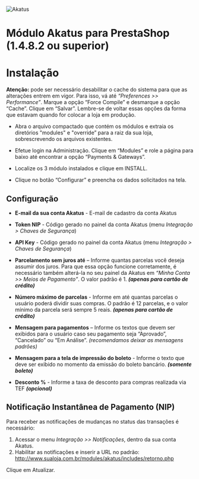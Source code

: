 <p align="left"> 
	<img src="https://site.akatus.com/wp-content/uploads/2012/12/logo.gif" alt="Akatus" title="Akatus"/>
</p>

# Módulo Akatus para PrestaShop (1.4.8.2 ou superior)

# Instalação

__Atenção:__ pode ser necessário desabilitar o cache do sistema para que as alterações entrem em vigor. Para isso, vá até *“Preferences >> Performance”*. Marque a opção “Force Compile” e desmarque a opção “Cache”. Clique em “Salvar”. Lembre-se de voltar essas opções da forma que estavam quando for colocar a loja em produção.

* Abra o arquivo compactado que contém os módulos e extraia os diretórios "modules" e "override” para a raiz da sua loja, sobrescrevendo os arquivos existentes.

* Efetue login na Administração. Clique em “Modules” e role a página para baixo até encontrar a opção “Payments & Gateways”.

* Localize os 3 módulo instalados e clique em INSTALL.

* Clique no botão “Configurar” e preencha os dados solicitados na tela.

## Configuração

* __E-mail da sua conta Akatus__ - E-mail de cadastro da conta Akatus

* __Token NIP__ - Código gerado no painel da conta Akatus (menu *Integração > Chaves de Segurança*)

* __API Key__ - Código gerado no painel da conta Akatus (menu *Integração > Chaves de Segurança*)

* __Parcelamento sem juros até__ – Informe quantas parcelas você deseja assumir dos juros. Para que essa opção funcione corretamente, é necessário também alterá-la no seu painel da Akatus em *“Minha Conta >> Meios de Pagamento”*. O valor padrão é 1. __*(apenas para cartão de crédito)*__

* __Número máximo de parcelas__ - Informe em até quantas parcelas o usuário poderá dividir suas compras. O padrão é 12 parcelas, e o valor mínimo da parcela será sempre 5 reais. __*(apenas para cartão de crédito)*__

* __Mensagem para pagamentos__ – Informe os textos que devem ser exibidos para o usuário caso seu pagamento seja “Aprovado”, “Cancelado” ou “Em Análise”. *(recomendamos deixar as mensagens padrões)*

* __Mensagem para a tela de impressão do boleto__ - Informe o texto que deve ser exibido no momento da emissão do boleto bancário. __*(somente boleto)*__

* __Desconto %__ - Informe a taxa de desconto para compras realizada via TEF __*(opcional)*__

## Notificação Instantânea de Pagamento (NIP)

Para receber as notificações de mudanças no status das transações é necessário:

1. Acessar o menu *Integração >> Notificações*, dentro da sua conta Akatus.
2. Habilitar as notificações e inserir a URL no padrão: http://www.sualoja.com.br/modules/akatus/includes/retorno.php

Clique em Atualizar.

